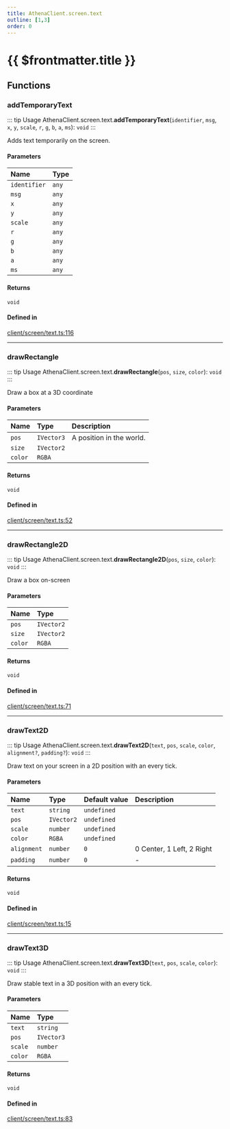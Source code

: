 ```yaml
---
title: AthenaClient.screen.text
outline: [1,3]
order: 0
---
```


# {{ $frontmatter.title }}


## Functions

### addTemporaryText

::: tip Usage
AthenaClient.screen.text.**addTemporaryText**(`identifier`, `msg`, `x`, `y`, `scale`, `r`, `g`, `b`, `a`, `ms`): `void`
:::

Adds text temporarily on the screen.

#### Parameters

| Name | Type |
| :------ | :------ |
| `identifier` | `any` |
| `msg` | `any` |
| `x` | `any` |
| `y` | `any` |
| `scale` | `any` |
| `r` | `any` |
| `g` | `any` |
| `b` | `any` |
| `a` | `any` |
| `ms` | `any` |

#### Returns

`void`

#### Defined in

[client/screen/text.ts:116](https://github.com/Stuyk/altv-athena/blob/6c506bf/src/core/client/screen/text.ts#L116)

___

### drawRectangle

::: tip Usage
AthenaClient.screen.text.**drawRectangle**(`pos`, `size`, `color`): `void`
:::

Draw a box at a 3D coordinate

#### Parameters

| Name | Type | Description |
| :------ | :------ | :------ |
| `pos` | `IVector3` | A position in the world. |
| `size` | `IVector2` |  |
| `color` | `RGBA` |  |

#### Returns

`void`

#### Defined in

[client/screen/text.ts:52](https://github.com/Stuyk/altv-athena/blob/6c506bf/src/core/client/screen/text.ts#L52)

___

### drawRectangle2D

::: tip Usage
AthenaClient.screen.text.**drawRectangle2D**(`pos`, `size`, `color`): `void`
:::

Draw a box on-screen

#### Parameters

| Name | Type |
| :------ | :------ |
| `pos` | `IVector2` |
| `size` | `IVector2` |
| `color` | `RGBA` |

#### Returns

`void`

#### Defined in

[client/screen/text.ts:71](https://github.com/Stuyk/altv-athena/blob/6c506bf/src/core/client/screen/text.ts#L71)

___

### drawText2D

::: tip Usage
AthenaClient.screen.text.**drawText2D**(`text`, `pos`, `scale`, `color`, `alignment?`, `padding?`): `void`
:::

Draw text on your screen in a 2D position with an every tick.

#### Parameters

| Name | Type | Default value | Description |
| :------ | :------ | :------ | :------ |
| `text` | `string` | `undefined` |  |
| `pos` | `IVector2` | `undefined` |  |
| `scale` | `number` | `undefined` |  |
| `color` | `RGBA` | `undefined` |  |
| `alignment` | `number` | `0` | 0 Center, 1 Left, 2 Right |
| `padding` | `number` | `0` | - |

#### Returns

`void`

#### Defined in

[client/screen/text.ts:15](https://github.com/Stuyk/altv-athena/blob/6c506bf/src/core/client/screen/text.ts#L15)

___

### drawText3D

::: tip Usage
AthenaClient.screen.text.**drawText3D**(`text`, `pos`, `scale`, `color`): `void`
:::

Draw stable text in a 3D position with an every tick.

#### Parameters

| Name | Type |
| :------ | :------ |
| `text` | `string` |
| `pos` | `IVector3` |
| `scale` | `number` |
| `color` | `RGBA` |

#### Returns

`void`

#### Defined in

[client/screen/text.ts:83](https://github.com/Stuyk/altv-athena/blob/6c506bf/src/core/client/screen/text.ts#L83)
